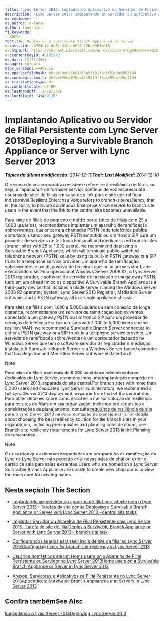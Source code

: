 ```yaml
---
title: 'Lync Server 2013: Implantando Aplicativo ou Servidor de Filial Persistente'
description: 'Lync Server 2013: Implantando um servidor ou aplicativo de ramificação sobreviventes.'
ms.reviewer: ''
ms.author: v-lanac
author: lanachin
f1.keywords:
- NOCSH
TOCTitle: Deploying a Survivable Branch Appliance or Server
ms:assetid: cb780c14-dc5f-41ba-8092-f20ae905bd16
ms:mtpsurl: https://technet.microsoft.com/en-us/library/Gg398849(v=OCS.15)
ms:contentKeyID: 48185643
ms.date: 12/11/2014
manager: serdars
mtps_version: v=OCS.15
ms.openlocfilehash: b8c8610ab85b61d33a5f181f1d5f51d0e5095f49
ms.sourcegitcommit: 36fee89bb887bea4f18b19f17a8c69daf5bc423d
ms.translationtype: MT
ms.contentlocale: pt-BR
ms.lasthandoff: 11/26/2020
ms.locfileid: "49430116"
---
```

# <a name="deploying-a-survivable-branch-appliance-or-server-with-lync-server-2013"></a><span data-ttu-id="f9c39-103">Implantando Aplicativo ou Servidor de Filial Persistente com Lync Server 2013</span><span class="sxs-lookup"><span data-stu-id="f9c39-103">Deploying a Survivable Branch Appliance or Server with Lync Server 2013</span></span>

<div data-xmlns="http://www.w3.org/1999/xhtml">

<div class="topic" data-xmlns="http://www.w3.org/1999/xhtml" data-msxsl="urn:schemas-microsoft-com:xslt" data-cs="https://msdn.microsoft.com/">

<div data-asp="https://msdn2.microsoft.com/asp">



</div>

<div id="mainSection">

<div id="mainBody"><span data-ttu-id="f9c39-104">

<span> </span></span><span class="sxs-lookup"><span data-stu-id="f9c39-104">

<span> </span></span></span>

<span data-ttu-id="f9c39-105">_**Tópico da última modificação:** 2014-12-10_</span><span class="sxs-lookup"><span data-stu-id="f9c39-105">_**Topic Last Modified:** 2014-12-10_</span></span>

<span data-ttu-id="f9c39-106">O recurso de voz corporativo resistente refere-se à resiliência de filiais, ou seja, a capacidade de fornecer serviço contínuo de voz empresarial a usuários de sites de filiais em caso de o link para o site central ficar indisponível.</span><span class="sxs-lookup"><span data-stu-id="f9c39-106">Resilient Enterprise Voice refers to branch-site resiliency, that is, the ability to provide continuous Enterprise Voice service to branch site users in the event that the link to the central site becomes unavailable.</span></span>

<span data-ttu-id="f9c39-107">Para sites de filiais de pequeno e médio porte (sites de filiais com 25 a 1.000 usuários), recomendamos implantar um aparelho de ramificação sobreviventes, que encerrará chamadas PSTN (rede telefônica pública comutada) usando seu gateway PSTN embutido ou um tronco SIP para um provedor de serviços de telefonia.</span><span class="sxs-lookup"><span data-stu-id="f9c39-107">For small and medium-sized branch sites (branch sites with 25 to 1,000 users), we recommend deploying a Survivable Branch Appliance, which will terminate public switched telephone network (PSTN) calls by using its built-in PSTN gateway or a SIP trunk to a telephone service provider.</span></span> <span data-ttu-id="f9c39-108">Um aparelho de ramificação sobreviventes é um dispositivo de terceiros que inclui um servidor blade executando o sistema operacional Windows Server 2008 R2, o Lync Server 2013 registrador, o software do servidor de mediação e um gateway PSTN, tudo em um chassi único de dispositivo.</span><span class="sxs-lookup"><span data-stu-id="f9c39-108">A Survivable Branch Appliance is a third-party device that includes a blade server running the Windows Server 2008 R2 operating system, Lync Server 2013 Registrar, Mediation Server software, and a PSTN gateway, all in a single appliance chassis.</span></span>

<span data-ttu-id="f9c39-109">Para sites de filiais com 1.000 a 5.000 usuários e sem conexão de longa distância, recomendamos um servidor de ramificação sobreviventes conectado a um gateway PSTN ou um tronco SIP para um provedor de serviços de telefonia.</span><span class="sxs-lookup"><span data-stu-id="f9c39-109">For branch sites with 1,000 to 5,000 users and no resilient WAN, we recommend a Survivable Branch Server connected to either a PSTN gateway or a SIP trunk to a telephone service provider.</span></span> <span data-ttu-id="f9c39-110">Um servidor de ramificação sobreviventes é um computador baseado no Windows Server que tem o software servidor de registrador e mediação instalado.</span><span class="sxs-lookup"><span data-stu-id="f9c39-110">A Survivable Branch Server is a Windows Server-based computer that has Registrar and Mediation Server software installed on it.</span></span>

<div>


> [!NOTE]  
> <span data-ttu-id="f9c39-111">Para sites de filiais com mais de 5.000 usuários e administradores dedicados do Lync Server, recomendamos uma implantação completa do Lync Server 2013, separada do site central.</span><span class="sxs-lookup"><span data-stu-id="f9c39-111">For branch sites with more than 5,000 users and dedicated Lync Server administrators, we recommend a full Lync Server 2013 deployment, separate from that of the central site.</span></span><BR><span data-ttu-id="f9c39-112">Para obter detalhes sobre como escolher a melhor solução de resiliência para os sites de filiais em sua organização, incluindo pré-requisitos e considerações de planejamento, consulte <A href="lync-server-2013-branch-site-resiliency-requirements.md">requisitos de resiliência de site para o Lync Server 2013</A> na documentação de planejamento.</span><span class="sxs-lookup"><span data-stu-id="f9c39-112">For details about choosing the best resiliency solution for the branch sites in your organization, including prerequisites and planning considerations, see <A href="lync-server-2013-branch-site-resiliency-requirements.md">Branch-site resiliency requirements for Lync Server 2013</A> in the Planning documentation.</span></span>



</div>

<div>


> [!NOTE]  
> <span data-ttu-id="f9c39-113">Os usuários que estiverem hospedados em um aparelho de ramificação de Lync do Lync Server não poderão criar novas salas de chat ou exibir o cartão de sala para salas existentes.</span><span class="sxs-lookup"><span data-stu-id="f9c39-113">Users who are homed on a Lync Server Survivable Branch Appliance are unable to create new chat rooms or view the room card for existing rooms.</span></span>



</div>

<div>

## <a name="in-this-section"></a><span data-ttu-id="f9c39-114">Nesta seção</span><span class="sxs-lookup"><span data-stu-id="f9c39-114">In This Section</span></span>

  - [<span data-ttu-id="f9c39-115">Implantando um servidor ou aparelho de filial persistente com o Lync Server 2013 - Tarefas do site central</span><span class="sxs-lookup"><span data-stu-id="f9c39-115">Deploying a Survivable Branch Appliance or Server with Lync Server 2013 - central site tasks</span></span>](lync-server-2013-deploying-a-survivable-branch-appliance-or-server-central-site-tasks.md)

  - [<span data-ttu-id="f9c39-116">Implantar Servidor ou Aparelho de Filial Persistente com Lync Server 2013 - tarefa de site de filial</span><span class="sxs-lookup"><span data-stu-id="f9c39-116">Deploy a Survivable Branch Appliance or Server with Lync Server 2013 - branch site task</span></span>](lync-server-2013-deploy-a-survivable-branch-appliance-or-server-branch-site-task.md)

  - [<span data-ttu-id="f9c39-117">Configurando usuários para resiliência de site da filial no Lync Server 2013</span><span class="sxs-lookup"><span data-stu-id="f9c39-117">Configuring users for branch site resiliency in Lync Server 2013</span></span>](lync-server-2013-configuring-users-for-branch-site-resiliency.md)

  - [<span data-ttu-id="f9c39-118">Usuários domésticos em um Home users on a Aparelho de Filial Persistente ou Servidor no Lync Server 2013</span><span class="sxs-lookup"><span data-stu-id="f9c39-118">Home users on a Survivable Branch Appliance or Server in Lync Server 2013</span></span>](lync-server-2013-home-users-on-a-survivable-branch-appliance-or-server.md)

  - [<span data-ttu-id="f9c39-119">Anexos: Servidores e Aplicativos de Filial Persistente no Lync Server 2013</span><span class="sxs-lookup"><span data-stu-id="f9c39-119">Appendices: Survivable Branch Appliances and Servers in Lync Server 2013</span></span>](lync-server-2013-appendices-survivable-branch-appliances-and-servers.md)

</div>

<div>

## <a name="see-also"></a><span data-ttu-id="f9c39-120">Confira também</span><span class="sxs-lookup"><span data-stu-id="f9c39-120">See Also</span></span>


[<span data-ttu-id="f9c39-121">Implantando o Lync Server 2013</span><span class="sxs-lookup"><span data-stu-id="f9c39-121">Deploying Lync Server 2013</span></span>](lync-server-2013-deploying-lync-server.md)  
  

<span data-ttu-id="f9c39-122"></div>

</div>

<span> </span>

</div>

</div>

</span><span class="sxs-lookup"><span data-stu-id="f9c39-122"></div>

</div>

<span> </span>

</div>

</div>

</span></span></div>

